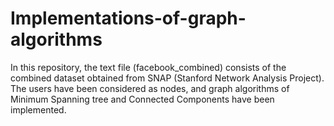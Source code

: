 # Implementations-of-graph-algorithms

In this repository, the text file (facebook_combined) consists of the combined dataset obtained from SNAP (Stanford Network Analysis Project). The users have been considered as nodes, and graph algorithms of Minimum Spanning tree and Connected Components have been implemented.

